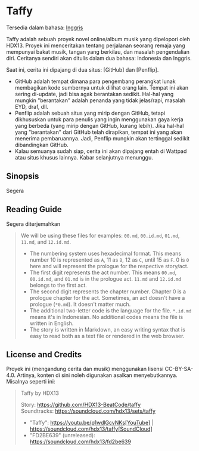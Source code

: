 # Taffy

Tersedia dalam bahasa: [Inggris](readme.md)

Taffy adalah sebuah proyek novel online/album musik yang dipelopori oleh 
HDX13. Proyek ini menceritakan tentang perjalanan seorang remaja yang mempunyai
bakat musik, tangan yang berkilau, dan masalah pengendalian diri. Ceritanya 
sendiri akan ditulis dalam dua bahasa: Indonesia dan Inggris.

Saat ini, cerita ini dipajang di dua situs: [GitHub] dan [Penflip].

* GitHub adalah tempat dimana para pengembang perangkat lunak membagikan kode 
  sumbernya untuk dilihat orang lain. Tempat ini akan sering di-update, jadi
  bisa agak berantakan sedikit. Hal-hal yang mungkin "berantakan" adalah penanda
  yang tidak jelas/rapi, masalah EYD, draf, dll.
* Penflip adalah sebuah situs yang mirip dengan GitHub, tetapi dikhususkan untuk
  para penulis yang ingin menggunakan gaya kerja yang berbeda (yang mirip dengan
  GitHub, kurang lebih). Jika hal-hal yang "berantakan" dari GitHub telah 
  dirapikan, tempat ini yang akan menerima pembaruannya. Jadi, Penflip mungkin
  akan tertinggal sedikit dibandingkan GitHub.
* Kalau semuanya sudah siap, cerita ini akan dipajang entah di Wattpad atau
  situs khusus lainnya. Kabar selanjutnya menunggu.

## Sinopsis

Segera

## Reading Guide

Segera diterjemahkan

> We will be using these files for examples: 
> `00.md`, `00.id.md`, `01.md`, `11.md`, and `12.id.md`.
> 
> * The numbering system uses hexadecimal format. This means number 10 is 
>   represented as `A`, 11 as `B`, 12 as `C`, until 15 as `F`. 0 is `0` here 
>   and will represent the prologue for the respective story/act.
> * The first digit represents the act number. This means `00.md`, 
>   `00.id.md`, and `01.md` is in the prologue act. `11.md` and 
>   `12.id.md` belongs to the first act.
> * The second digit represents the chapter number. Chapter 0 is a prologue 
>   chapter for the act. Sometimes, an act doesn't have a prologue (`*0.md`).
>   It doesn't matter much.
> * The additional two-letter code is the language for the file. `*.id.md` means
>   it's in Indonesian. No additional codes means the file is written in English.
> * The story is written in Markdown, an easy writing syntax that is easy to read
>   both as a text file or rendered in the web browser.

## License and Credits

Proyek ini (mengandung cerita dan musik) menggunakan lisensi CC-BY-SA-4.0. 
Artinya, konten di sini noleh digunakan asalkan menyebutkannya. 
Misalnya seperti ini:

> Taffy by HDX13
>
> Story: https://github.com/HDX13-BeatCode/taffy <br/> 
> Soundtracks: https://soundcloud.com/hdx13/sets/taffy <br/>
> * "Taffy": https://youtu.be/p1wdlGcvNKs[YouTube] | https://soundcloud.com/hdx13/taffy[SoundCloud] <br/> 
> * "FD2BE639" (unreleased): https://soundcloud.com/hdx13/fd2be639 <br/>
